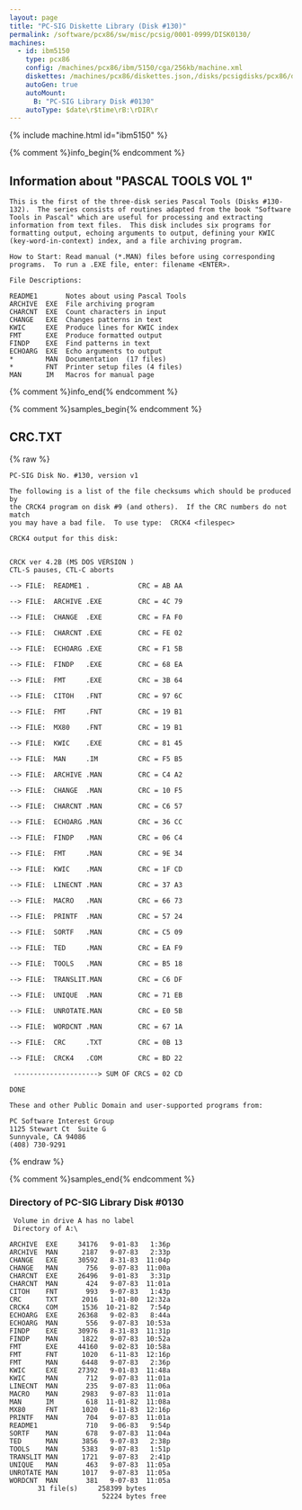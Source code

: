 ```yaml
---
layout: page
title: "PC-SIG Diskette Library (Disk #130)"
permalink: /software/pcx86/sw/misc/pcsig/0001-0999/DISK0130/
machines:
  - id: ibm5150
    type: pcx86
    config: /machines/pcx86/ibm/5150/cga/256kb/machine.xml
    diskettes: /machines/pcx86/diskettes.json,/disks/pcsigdisks/pcx86/diskettes.json
    autoGen: true
    autoMount:
      B: "PC-SIG Library Disk #0130"
    autoType: $date\r$time\rB:\rDIR\r
---
```


{% include machine.html id="ibm5150" %}

{% comment %}info_begin{% endcomment %}

## Information about "PASCAL TOOLS VOL 1"

    This is the first of the three-disk series Pascal Tools (Disks #130-
    132).  The series consists of routines adapted from the book "Software
    Tools in Pascal" which are useful for processing and extracting
    information from text files.  This disk includes six programs for
    formatting output, echoing arguments to output, defining your KWIC
    (key-word-in-context) index, and a file archiving program.
    
    How to Start: Read manual (*.MAN) files before using corresponding
    programs.  To run a .EXE file, enter: filename <ENTER>.
    
    File Descriptions:
    
    README1       Notes about using Pascal Tools
    ARCHIVE  EXE  File archiving program
    CHARCNT  EXE  Count characters in input
    CHANGE   EXE  Changes patterns in text
    KWIC     EXE  Produce lines for KWIC index
    FMT      EXE  Produce formatted output
    FINDP    EXE  Find patterns in text
    ECHOARG  EXE  Echo arguments to output
    *        MAN  Documentation  (17 files)
    *        FNT  Printer setup files (4 files)
    MAN      IM   Macros for manual page
{% comment %}info_end{% endcomment %}

{% comment %}samples_begin{% endcomment %}

## CRC.TXT

{% raw %}
```
PC-SIG Disk No. #130, version v1 

The following is a list of the file checksums which should be produced by
the CRCK4 program on disk #9 (and others).  If the CRC numbers do not match
you may have a bad file.  To use type:  CRCK4 <filespec>

CRCK4 output for this disk:


CRCK ver 4.2B (MS DOS VERSION )
CTL-S pauses, CTL-C aborts

--> FILE:  README1 .            CRC = AB AA

--> FILE:  ARCHIVE .EXE         CRC = 4C 79

--> FILE:  CHANGE  .EXE         CRC = FA F0

--> FILE:  CHARCNT .EXE         CRC = FE 02

--> FILE:  ECHOARG .EXE         CRC = F1 5B

--> FILE:  FINDP   .EXE         CRC = 68 EA

--> FILE:  FMT     .EXE         CRC = 3B 64

--> FILE:  CITOH   .FNT         CRC = 97 6C

--> FILE:  FMT     .FNT         CRC = 19 B1

--> FILE:  MX80    .FNT         CRC = 19 B1

--> FILE:  KWIC    .EXE         CRC = 81 45

--> FILE:  MAN     .IM          CRC = F5 B5

--> FILE:  ARCHIVE .MAN         CRC = C4 A2

--> FILE:  CHANGE  .MAN         CRC = 10 F5

--> FILE:  CHARCNT .MAN         CRC = C6 57

--> FILE:  ECHOARG .MAN         CRC = 36 CC

--> FILE:  FINDP   .MAN         CRC = 06 C4

--> FILE:  FMT     .MAN         CRC = 9E 34

--> FILE:  KWIC    .MAN         CRC = 1F CD

--> FILE:  LINECNT .MAN         CRC = 37 A3

--> FILE:  MACRO   .MAN         CRC = 66 73

--> FILE:  PRINTF  .MAN         CRC = 57 24

--> FILE:  SORTF   .MAN         CRC = C5 09

--> FILE:  TED     .MAN         CRC = EA F9

--> FILE:  TOOLS   .MAN         CRC = B5 18

--> FILE:  TRANSLIT.MAN         CRC = C6 DF

--> FILE:  UNIQUE  .MAN         CRC = 71 EB

--> FILE:  UNROTATE.MAN         CRC = E0 5B

--> FILE:  WORDCNT .MAN         CRC = 67 1A

--> FILE:  CRC     .TXT         CRC = 0B 13

--> FILE:  CRCK4   .COM         CRC = BD 22

 ---------------------> SUM OF CRCS = 02 CD

DONE

These and other Public Domain and user-supported programs from:

PC Software Interest Group
1125 Stewart Ct  Suite G
Sunnyvale, CA 94086
(408) 730-9291
```
{% endraw %}

{% comment %}samples_end{% endcomment %}

### Directory of PC-SIG Library Disk #0130

     Volume in drive A has no label
     Directory of A:\

    ARCHIVE  EXE     34176   9-01-83   1:36p
    ARCHIVE  MAN      2187   9-07-83   2:33p
    CHANGE   EXE     30592   8-31-83  11:04p
    CHANGE   MAN       756   9-07-83  11:00a
    CHARCNT  EXE     26496   9-01-83   3:31p
    CHARCNT  MAN       424   9-07-83  11:01a
    CITOH    FNT       993   9-07-83   1:43p
    CRC      TXT      2016   1-01-80  12:32a
    CRCK4    COM      1536  10-21-82   7:54p
    ECHOARG  EXE     26368   9-02-83   8:44a
    ECHOARG  MAN       556   9-07-83  10:53a
    FINDP    EXE     30976   8-31-83  11:31p
    FINDP    MAN      1822   9-07-83  10:52a
    FMT      EXE     44160   9-02-83  10:58a
    FMT      FNT      1020   6-11-83  12:16p
    FMT      MAN      6448   9-07-83   2:36p
    KWIC     EXE     27392   9-01-83  11:48a
    KWIC     MAN       712   9-07-83  11:01a
    LINECNT  MAN       235   9-07-83  11:06a
    MACRO    MAN      2983   9-07-83  11:01a
    MAN      IM        618  11-01-82  11:08a
    MX80     FNT      1020   6-11-83  12:16p
    PRINTF   MAN       704   9-07-83  11:01a
    README1            710   9-06-83   9:54p
    SORTF    MAN       678   9-07-83  11:04a
    TED      MAN      3856   9-07-83   2:38p
    TOOLS    MAN      5383   9-07-83   1:51p
    TRANSLIT MAN      1721   9-07-83   2:41p
    UNIQUE   MAN       463   9-07-83  11:05a
    UNROTATE MAN      1017   9-07-83  11:05a
    WORDCNT  MAN       381   9-07-83  11:05a
           31 file(s)     258399 bytes
                           52224 bytes free
